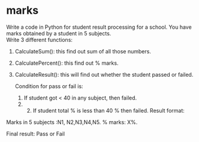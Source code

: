 # marks

Write a code in Python for student result processing for a school. You have marks obtained by a student in 5 subjects.  
Write 3 different functions:                 
1. CalculateSum(): this find out sum of all those numbers.
2. CalculatePercent(): this find out % marks.
3. CalculateResult(): this will find out whether the student passed or failed.

   Condition for pass or fail is:
    1. If student got < 40 in any subject, then failed.
    2. 2. If student total % is less than 40 % then failed.
Result format:

Marks in 5 subjects :N1, N2,N3,N4,N5.                                                                       % marks: X%.                                                                                                          

Final result: Pass or Fail
